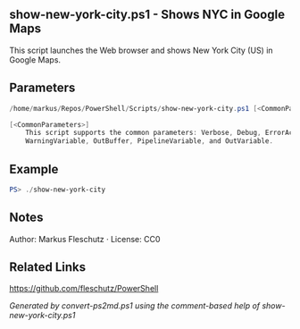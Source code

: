 ## show-new-york-city.ps1 - Shows NYC in Google Maps

This script launches the Web browser and shows New York City (US) in Google Maps.

## Parameters
```powershell
/home/markus/Repos/PowerShell/Scripts/show-new-york-city.ps1 [<CommonParameters>]

[<CommonParameters>]
    This script supports the common parameters: Verbose, Debug, ErrorAction, ErrorVariable, WarningAction, 
    WarningVariable, OutBuffer, PipelineVariable, and OutVariable.
```

## Example
```powershell
PS> ./show-new-york-city

```

## Notes
Author: Markus Fleschutz · License: CC0

## Related Links
https://github.com/fleschutz/PowerShell

*Generated by convert-ps2md.ps1 using the comment-based help of show-new-york-city.ps1*
